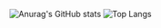 ![Anurag's GitHub stats](https://github-readme-stats.vercel.app/api?username=Tooy8)
 ![Top Langs](https://github-readme-stats.vercel.app/api/top-langs/?username=Tooy8)
